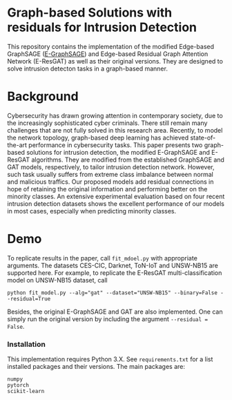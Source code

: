 # Graph-based Solutions with residuals for Intrusion Detection
This repository contains the implementation of the modified Edge-based GraphSAGE ([E-GraphSAGE](https://arxiv.org/abs/2103.16329)) and Edge-based Residual Graph Attention Network (E-ResGAT) as well as their original versions. They are designed to solve intrusion detecton tasks in a graph-based manner.

# Background
Cybersecurity has drawn growing attention in contemporary society, due to the increasingly sophisticated cyber criminals. There still remain many challenges that are not fully solved in this research area. Recently, to model the network topology, graph-based deep learning has achieved state-of-the-art performance in cybersecurity tasks. This paper presents two graph-based solutions for intrusion detection, the modified E-GraphSAGE and E-ResGAT algorithms. They are modified from the established GraphSAGE and GAT models, respectively, to tailor intrusion detection network. However, such task usually suffers from extreme class imbalance between normal and malicious traffics. Our proposed models add residual connections in hope of retaining the original information and performing better on the minority classes. An extensive experimental evaluation based on four recent intrusion detection datasets shows the excellent performance of our models in most cases, especially when predicting minority classes.

# Demo
To replicate results in the paper, call `fit_mdoel.py` with appropriate arguments. The datasets CES-CIC, Darknet, ToN-IoT and UNSW-NB15 are supported here. For example, to replicate the E-ResGAT multi-classification model on UNSW-NB15 dataset, call

    
    python fit_model.py --alg="gat" --dataset="UNSW-NB15" --binary=False --residual=True
    
Besides, the original E-GraphSAGE and GAT are also implemented. One can simply run the original version by including the argument `--residual = False`.

### Installation
This implementation requires Python 3.X. See `requirements.txt` for a list installed packages and their versions. The main packages are:

    numpy
    pytorch
    scikit-learn
